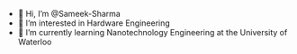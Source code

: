 - 👋 Hi, I’m @Sameek-Sharma
- 👀 I’m interested in Hardware Engineering
- 🌱 I’m currently learning Nanotechnology Engineering at the University of Waterloo

<!---
Sameek-Sharma/Sameek-Sharma is a ✨ special ✨ repository because its `README.md` (this file) appears on your GitHub profile.
You can click the Preview link to take a look at your changes.
--->
